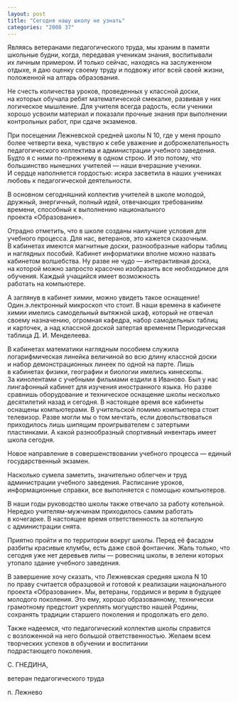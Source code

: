 ```yaml
---
layout: post
title: "Сегодня нашу школу не узнать"
categories: "2008 37"
---
```


Являясь ветеранами педагогического труда, мы храним в памяти школьные будни, когда, передавая ученикам знания, воспитывали их личным примером. И только сейчас, находясь на заслуженном отдыхе, я даю оценку своему труду и подвожу итог всей своей жизни, положенной на алтарь образования.

Не счесть количества уроков, проведенных у классной доски, на которых обучала ребят математической смекалке, развивая у них логическое мышление. Для учителя всегда радость, если ученики хорошо усвоили материал и показали прочные знания при выполнении контрольных работ, при сдаче экзаменов.

При посещении Лежневской средней школы N 10, где у меня прошло более четверти века, чувствую к себе уважение и доброжелательность педагогического коллектива и администрации учебного заведения. Будто я с ними по-прежнему в одном строю. И это потому, что большинство нынешних учителей — наши вчерашние ученики. И сердце наполняется гордостью: искра засветила в наших учениках любовь к педагогической деятельности.

В основном сегодняшний коллектив учителей в школе молодой, дружный, энергичный, полный идей, отвечающих требованиям времени, способный к выполнению национального проекта «Образование».

Отрадно отметить, что в школе созданы наилучшие условия для учебного процесса. Для нас, ветеранов, это кажется сказочным. В кабинетах имеются магнитные доски, разнообразные наборы таблиц и наглядных пособий. Кабинет информатики вполне можно назвать кабинетом волшебства. Ну разве не чудо — интерактивная доска, на которой можно запросто красочно изобразить все необходимое для обучения. Каждый учащийся имеет возможность работать на компьютере.

А заглянув в кабинет химии, можно увидеть такое оснащение! Один.э.лектронный микроскоп что стоит. В наши времена в кабинете химии имелись самодельный вытяжной шкаф, который не отвечал своему назначению, огромная кафедра, набор самодельных таблиц и карточек, а над классной доской затертая временем Периодическая таблица Д. И. Менделеева.

В кабинетах математики наглядным пособием служила логарифмическая линейка величиной во всю длину классной доски и набор демонстрационных линеек по одной на парте. Лишь в кабинетах физики, географии и биологии имелись кинескопы. За кинолентами с учебными фильмами ездили в Иваново. Был у нас лингафонный кабинет для изучения иностранного языка. Но разве сравнишь оборудование и техническое оснащение школы несколько десятилетий назад и сегодня. В настоящее время все кабинеты оснащены компьютерами. В учительской помимо компьютера стоит телевизор. Разве могли мы о том мечтать, если довольствоваться приходилось лишь шипящим проигрывателем с затертыми пластинками. А какой разнообразный спортивный инвентарь имеет школа сегодня.

Новое направление в совершенствовании учебного процесса — единый государственный экзамен.

Насколько сумела заметить, значительно облегчен и труд администрации учебного заведения. Расписание уроков, информационные справки, все выполняется с помощью компьютеров.

В наши годы руководство школы также отвечало за работу котельной. Нередко учителям-мужчинам приходилось самим работать в кочегарке. В настоящее время ответственность за котельную с администрации снята.

Приятно пройти и по территории вокруг школы. Перед её фасадом разбиты красивые клумбы, есть даже свой фонтанчик. Жаль только, что сегодня уже нет деревьев липы — ровесниц школы, в зелени которых утопало здание учебного заведения.

В завершение хочу сказать, что Лежневская средняя школа N 10 по праву считается образцовой и готовой к реализации национального проекта «Образование». Мы, ветераны, гордимся и верим в будущее молодого поколения. Это ему, хорошо образованному, технически грамотному предстоит укреплять могущество нашей Родины, сохранять традиции старшего поколения и продолжать его дело.

Также надеемся, что педагогический коллектив школы справится с возложенной на него большой ответственностью. Желаем всем творческих успехов в обучении и воспитании подрастающего поколения.

С. ГНЕДИНА,

ветеран педагогического труда

п. Лежнево


